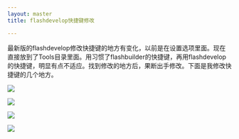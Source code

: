 ```yaml
---
layout: master
title: flashdevelop快捷键修改

---
```



最新版的flashdevelop修改快捷键的地方有变化，以前是在设置选项里面。现在直接放到了Tools目录里面。用习惯了flashbuilder的快捷键，再用flashdevelop的快捷键，明显有点不适应。找到修改的地方后，果断出手修改。下面是我修改快捷键的几个地方。

![](../../../images/posts/20120927/1.jpg)

![](../../../images/posts/20120927/2.jpg)

![](../../../images/posts/20120927/3.jpg)

![](../../../images/posts/20120927/4.jpg)